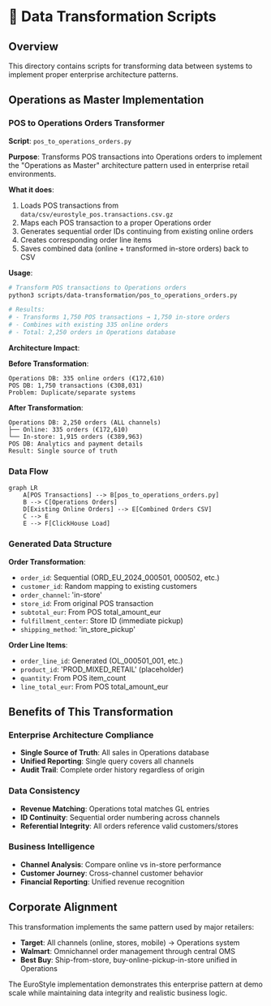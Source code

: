 # 🔄 Data Transformation Scripts

## Overview

This directory contains scripts for transforming data between systems to implement proper enterprise architecture patterns.

## Operations as Master Implementation

### POS to Operations Orders Transformer

**Script**: `pos_to_operations_orders.py`

**Purpose**: Transforms POS transactions into Operations orders to implement the "Operations as Master" architecture pattern used in enterprise retail environments.

**What it does**:
1. Loads POS transactions from `data/csv/eurostyle_pos.transactions.csv.gz`
2. Maps each POS transaction to a proper Operations order
3. Generates sequential order IDs continuing from existing online orders
4. Creates corresponding order line items
5. Saves combined data (online + transformed in-store orders) back to CSV

**Usage**:
```bash
# Transform POS transactions to Operations orders
python3 scripts/data-transformation/pos_to_operations_orders.py

# Results:
# - Transforms 1,750 POS transactions → 1,750 in-store orders
# - Combines with existing 335 online orders
# - Total: 2,250 orders in Operations database
```

**Architecture Impact**:

**Before Transformation**:
```
Operations DB: 335 online orders (€172,610)
POS DB: 1,750 transactions (€308,031)
Problem: Duplicate/separate systems
```

**After Transformation**:
```
Operations DB: 2,250 orders (ALL channels)
├── Online: 335 orders (€172,610)
└── In-store: 1,915 orders (€389,963)
POS DB: Analytics and payment details
Result: Single source of truth
```

### Data Flow

```mermaid
graph LR
    A[POS Transactions] --> B[pos_to_operations_orders.py]
    B --> C[Operations Orders]
    D[Existing Online Orders] --> E[Combined Orders CSV]
    C --> E
    E --> F[ClickHouse Load]
```

### Generated Data Structure

**Order Transformation**:
- `order_id`: Sequential (ORD_EU_2024_000501, 000502, etc.)
- `customer_id`: Random mapping to existing customers
- `order_channel`: 'in-store'
- `store_id`: From original POS transaction
- `subtotal_eur`: From POS total_amount_eur
- `fulfillment_center`: Store ID (immediate pickup)
- `shipping_method`: 'in_store_pickup'

**Order Line Items**:
- `order_line_id`: Generated (OL_000501_001, etc.)
- `product_id`: 'PROD_MIXED_RETAIL' (placeholder)
- `quantity`: From POS item_count
- `line_total_eur`: From POS total_amount_eur

## Benefits of This Transformation

### Enterprise Architecture Compliance
- **Single Source of Truth**: All sales in Operations database
- **Unified Reporting**: Single query covers all channels
- **Audit Trail**: Complete order history regardless of origin

### Data Consistency
- **Revenue Matching**: Operations total matches GL entries
- **ID Continuity**: Sequential order numbering across channels
- **Referential Integrity**: All orders reference valid customers/stores

### Business Intelligence
- **Channel Analysis**: Compare online vs in-store performance
- **Customer Journey**: Cross-channel customer behavior
- **Financial Reporting**: Unified revenue recognition

## Corporate Alignment

This transformation implements the same pattern used by major retailers:
- **Target**: All channels (online, stores, mobile) → Operations system
- **Walmart**: Omnichannel order management through central OMS
- **Best Buy**: Ship-from-store, buy-online-pickup-in-store unified in Operations

The EuroStyle implementation demonstrates this enterprise pattern at demo scale while maintaining data integrity and realistic business logic.